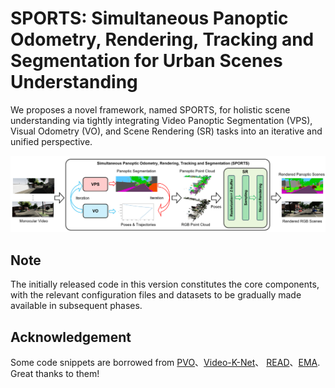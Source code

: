 # SPORTS: Simultaneous Panoptic Odometry, Rendering, Tracking and Segmentation for Urban Scenes Understanding
We proposes a novel framework, named SPORTS, for holistic scene understanding via tightly integrating Video Panoptic Segmentation (VPS), Visual Odometry
(VO), and Scene Rendering (SR) tasks into an iterative and unified perspective.

<p align="center">
   <img src="SPORTS/fig1.png" width=800>
</p>

## Note

The initially released code in this version constitutes the core components, with the relevant configuration files and datasets to be gradually made available in subsequent phases.

## Acknowledgement

Some code snippets are borrowed from [PVO](https://github.com/zju3dv/PVO)、[Video-K-Net](https://github.com/lxtGH/Video-K-Net)、 [READ](https://github.com/JOP-Lee/READ)、[EMA](https://github.com/YOLOonMe/EMA-attention-module). Great thanks to them!
